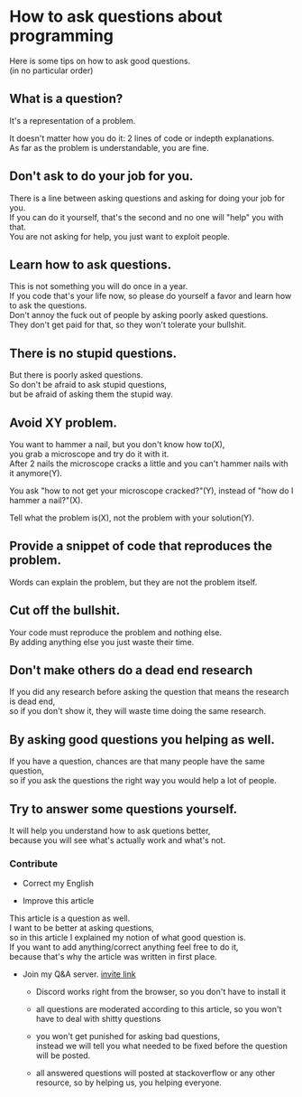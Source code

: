 # How to ask questions about programming

Here is some tips on how to ask good questions.  
(in no particular order)

## What is a question?

It's a representation of a problem.

It doesn't matter how you do it:
2 lines of code or indepth explanations.  
As far as the problem is understandable, you are fine.

## Don't ask to do your job for you.

There is a line between asking questions
and asking for doing your job for you.  
If you can do it yourself, that's the second and no one will "help" you with that.  
You are not asking for help, you just want to exploit people.

## Learn how to ask questions.

This is not something you will do once in a year.  
If you code that's your life now, so please do yourself a favor 
and learn how to ask the questions.  
Don't annoy the fuck out of people by asking poorly asked questions.  
They don't get paid for that, so they won't tolerate your bullshit.

## There is no stupid questions.

But there is poorly asked questions.  
So don't be afraid to ask stupid questions,  
but be afraid of asking them the stupid way.


## Avoid XY problem.

You want to hammer a nail, but you don't know how to(X),  
you grab a microscope and try do it with it.  
After 2 nails the microscope cracks a little and you can't hammer
nails with it anymore(Y).

You ask "how to not get your microscope cracked?"(Y),
instead of "how do I hammer a nail?"(X).

Tell what the problem is(X), not the problem with your solution(Y).

## Provide a snippet of code that reproduces the problem.

Words can explain the problem, but they are not the problem itself.

## Cut off the bullshit.

Your code must reproduce the problem and nothing else.  
By adding anything else you just waste their time.


## Don't make others do a dead end research

If you did any research before asking the question
that means the research is dead end,  
so if you don't show it, 
they will waste time doing the same research.


## By asking good questions you helping as well.

If you have a question, chances are that many people have the same question,  
so if you ask the questions the right way you would help a lot of people.


## Try to answer some questions yourself.

It will help you understand how to ask quetions better,  
because you will see what's actually work and what's not.

### Contribute

* Correct my English

* Improve this article

This article is a question as well.  
I want to be better at asking questions,  
so in this article I explained my notion of what good question is.  
If you want to add anything/correct anything feel free to do it,  
because that's why the article was written in first place.

* Join my Q&A server.
[invite link](https://discord.gg/7yCeRbr)

  * Discord works right from the browser, so you don't have to install it

  * all questions are moderated according to this article,
  so you won't have to deal with shitty questions

  * you won't get punished for asking bad questions,  
  instead we will tell you what needed to be fixed before the question will be posted.

  * all answered questions will posted at stackoverflow or any other resource,
  so by helping us, you helping everyone.